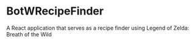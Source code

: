 # BotWRecipeFinder
A React application that serves as a recipe finder using Legend of Zelda: Breath of the Wild
